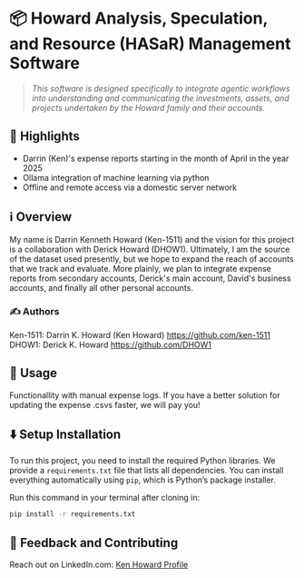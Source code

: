 # 📦 Howard Analysis, Speculation, and Resource (HASaR) Management Software

> *This software is designed specifically to integrate agentic workflows into understanding and communicating the investments, assets, and projects undertaken by the Howard family and their accounts.*

## 🌟 Highlights

- Darrin (Ken)'s expense reports starting in the month of April in the year 2025
- Ollama integration of machine learning via python
- Offline and remote access via a domestic server network

## ℹ️ Overview

My name is Darrin Kenneth Howard (Ken-1511) and the vision for this project is a collaboration with Derick Howard (DHOW1). Ultimately, I am the source of the dataset used presently, but we hope to expand the reach of accounts that we track and evaluate. More plainly, we plan to integrate expense reports from secondary accounts, Derick's main account, David's business accounts, and finally all other personal accounts.

### ✍️ Authors

Ken-1511: Darrin K. Howard (Ken Howard) https://github.com/ken-1511
DHOW1: Derick K. Howard https://github.com/DHOW1

## 🚀 Usage

Functionallity with manual expense logs. If you have a better solution for updating the expense .csvs faster, we will pay you!

## ⬇️ Setup Installation

To run this project, you need to install the required Python libraries.
We provide a `requirements.txt` file that lists all dependencies. You can install everything automatically using `pip`, which is Python’s package installer.

Run this command in your terminal after cloning in:

```bash
pip install -r requirements.txt
```
## 💭 Feedback and Contributing

Reach out on LinkedIn.com: [Ken Howard Profile](https://www.linkedin.com/in/ken-howard11/)
